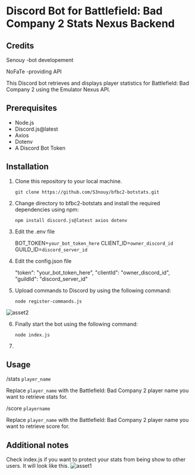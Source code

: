 # Discord Bot for Battlefield: Bad Company 2 Stats Nexus Backend
## Credits
Senouy -bot developement

NoFaTe -providing API

This Discord bot retrieves and displays player statistics for Battlefield: Bad Company 2 using the Emulator Nexus API.

## Prerequisites

- Node.js
- Discord.js@latest
- Axios
- Dotenv
- A Discord Bot Token

## Installation

1. Clone this repository to your local machine.

   `git clone https://github.com/S3nouy/bfbc2-botstats.git`

2. Change directory to bfbc2-botstats and install the required dependencies using npm:

   `npm install discord.js@latest axios dotenv`
   
3. Edit the .env file
   
   BOT_TOKEN=`your_bot_token_here`
   CLIENT_ID=`owner_discord_id`
   GUILD_ID=`discord_server_id`

4. Edit the config.json file

   "token": "your_bot_token_here",
   "clientId": "owner_discord_id",
   "guildId": "discord_server_id"

5. Upload commands to Discord by using the following command:

   `node register-commands.js`

![asset2](https://github.com/S3nouy/bfbc2-botstats/assets/77050462/6523badb-b6b4-4ddf-baca-b1e78a05ee12)

6. Finally start the bot using the following command:

   `node index.js`

7. 

## Usage

   /stats `player_name`

Replace `player_name` with the Battlefield: Bad Company 2 player name you want to retrieve stats for.

   /score `playername`

Replace `player_name` with the Battlefield: Bad Company 2 player name you want to retrieve score for.

## Additional notes
Check index.js if you want to protect your stats from being show to other users.
It will look like this.
![asset1](https://github.com/S3nouy/bfbc2-botstats/assets/77050462/8ff73f2f-839b-4a3d-bdcf-6180d1fca6b9)
